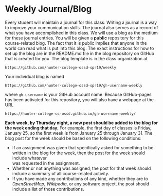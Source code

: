 # Weekly Journal/Blog
Every student will maintain a journal for this class. Writing a journal is
a way to improve your communication skills. The journal also serves as a record of 
what you have accomplished in this class. We will use a blog as the medium for these
journal entries.
You will be given a **public** repository for this course-related blog.
The fact that it is public implies that anyone in the world can read what is
put into this blog. The exact instructions for how to set up the blog are in the
README.md file in the blog repository on GitHub that is created for you.
The blog template is in the class organization at 

`https://github.com/hunter-college-ossd-spr19/weekly`

Your individual blog is named 

`https://github.com/hunter-college-ossd-spr19/gh-username-weekly`
    
where `gh-username`  is your GitHub account name. Because GitHub-pages has been 
activated for this repository, you will also have a webpage at the URL

    https://hunter-college-cs-ossd.github.io/gh-username-weekly/

**Each week, by Thursday night, a new post should be added to the blog for the
week ending that day.** For example, the first day of classes is Friday, January 25,
so the first week is from January 25 through January 31.
The blog post for the week should be based on the following conditions:

* If an assignment was given that specifically asked for something to be written
    in the blog for the week, then the post for the week should include whatever\
    was requested in the assignment.
* Whether or not anything was assigned, the post for that week should include
      a summary of all course-related activity.
* If you have made any contributions of any kind, whether they are to 
  *OpenStreetMap*, *Wikipedia*, or any software project, the post should
   include a list of those contributions.
      
